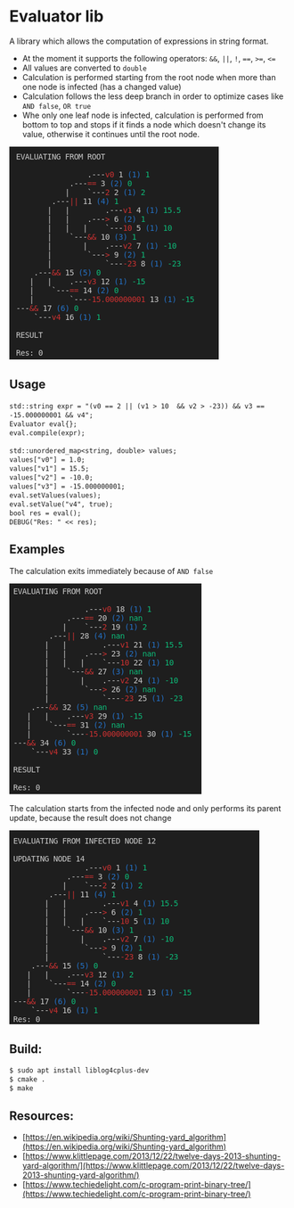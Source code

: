 # Evaluator lib

A library which allows the computation of expressions in string format.

- At the moment it supports the following operators: `&&`, `||`, `!`, `==`, `>=`, `<=`
- All values are converted to `double`
- Calculation is performed starting from the root node when more than one node is infected (has a changed value)
- Calculation follows the less deep branch in order to optimize cases like `AND false`, `OR true`
- Whe only one leaf node is infected, calculation is performed from bottom to top and stops if it finds a node
which doesn't change its value, otherwise it continues until the root node.

![Example](tree.png)

## Usage

```
std::string expr = "(v0 == 2 || (v1 > 10  && v2 > -23)) && v3 == -15.000000001 && v4";
Evaluator eval{};
eval.compile(expr);

std::unordered_map<string, double> values;
values["v0"] = 1.0;
values["v1"] = 15.5;
values["v2"] = -10.0;
values["v3"] = -15.000000001;
eval.setValues(values);
eval.setValue("v4", true);
bool res = eval();
DEBUG("Res: " << res);
```

## Examples

The calculation exits immediately because of `AND false`

![Example](branch.png)

The calculation starts from the infected node and only performs its parent update, because the result does not change

![Example](bottom.png)

## Build:

```
$ sudo apt install liblog4cplus-dev
$ cmake .
$ make
```

## Resources:

- [https://en.wikipedia.org/wiki/Shunting-yard_algorithm](https://en.wikipedia.org/wiki/Shunting-yard_algorithm)
- [https://www.klittlepage.com/2013/12/22/twelve-days-2013-shunting-yard-algorithm/](https://www.klittlepage.com/2013/12/22/twelve-days-2013-shunting-yard-algorithm/)
- [https://www.techiedelight.com/c-program-print-binary-tree/](https://www.techiedelight.com/c-program-print-binary-tree/)
